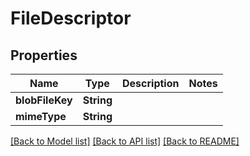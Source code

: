 # FileDescriptor

## Properties
Name | Type | Description | Notes
------------ | ------------- | ------------- | -------------
**blobFileKey** | **String** |  | 
**mimeType** | **String** |  | 

[[Back to Model list]](../README.md#documentation-for-models) [[Back to API list]](../README.md#documentation-for-api-endpoints) [[Back to README]](../README.md)


